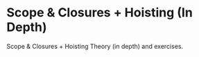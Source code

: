 # Scope & Closures + Hoisting (In Depth)
Scope &amp; Closures + Hoisting Theory (in depth) and exercises.
